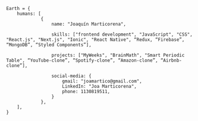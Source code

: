     Earth = {
        humans: [
                 {
                     name: "Joaquín Marticorena",
                                        
                     skills: ["frontend development", "JavaScript", "CSS", "React.js", "Next.js", "Ionic", "React Native", “Redux, “Firebase”, “MongoDB”, “Styled Components”],
                     
                     projects: ["MyWeeks", "BrainMath", "Smart Periodic Table", “YouTube-clone”, “Spotify-clone”, “Amazon-clone”, “Airbnb-clone”],
                    
                     social-media: {
                         gmail: "joamartico@gmail.com",
                         LinkedIn: "Joa Marticorena",
                         phone: 1130819511,
                     }
                 },
        ],
    }
